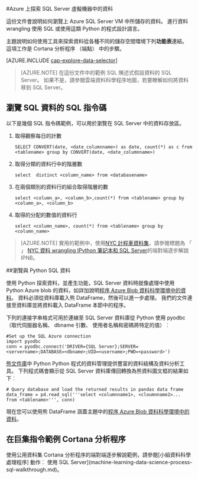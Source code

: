 <properties 
    pageTitle="Azure 上探索資料中的 SQL Server 虛擬機器 |Microsoft Azure" 
    description="如何瀏覽上 Azure SQL Server VM 中所儲存的資料。" 
    services="machine-learning" 
    documentationCenter="" 
    authors="bradsev" 
    manager="jhubbard" 
    editor="cgronlun" />

<tags 
    ms.service="machine-learning" 
    ms.workload="data-services" 
    ms.tgt_pltfrm="na" 
    ms.devlang="na" 
    ms.topic="article" 
    ms.date="09/13/2016" 
    ms.author="bradsev" /> 

#<a name="explore-data-in-sql-server-virtual-machine-on-azure"></a>Azure 上探索 SQL Server 虛擬機器中的資料


這份文件會說明如何瀏覽上 Azure SQL Server VM 中所儲存的資料。 進行資料 wrangling 使用 SQL 或使用這類 Python 的程式設計語言。

主題說明如何使用工具來探索資料從各種不同的儲存空間環境下列**功能表**連結。 這項工作是 Cortana 分析程序 （端點） 中的步驟。

[AZURE.INCLUDE [cap-explore-data-selector](../../includes/cap-explore-data-selector.md)]


> [AZURE.NOTE] 在這份文件中的範例 SQL 陳述式假設資料的 SQL Server。 如果不是，請參閱雲端資料科學程序地圖，若要瞭解如何將資料移到 SQL Server。



## <a name="sql-dataexploration"></a>瀏覽 SQL 資料的 SQL 指令碼

以下是幾個 SQL 指令碼範例，可以用於瀏覽在 SQL Server 中的資料存放區。

1. 取得觀察每日的計數

    `SELECT CONVERT(date, <date_columnname>) as date, count(*) as c from <tablename> group by CONVERT(date, <date_columnname>)` 

2. 取得分類的資料行中的階層數

    `select  distinct <column_name> from <databasename>`

3. 在兩個類別的資料行的組合取得階層的數 

    `select <column_a>, <column_b>,count(*) from <tablename> group by <column_a>, <column_b>`

4. 取得的分配的數值的資料行

    `select <column_name>, count(*) from <tablename> group by <column_name>`

> [AZURE.NOTE] 實用的範例中，使用[NYC 計程車資料集](http://www.andresmh.com/nyctaxitrips/)，請參閱標題為 「 」 [NYC 資料 wrangling IPython 筆記本和 SQL Server](https://github.com/Azure/Azure-MachineLearning-DataScience/blob/master/Misc/DataScienceProcess/iPythonNotebooks/machine-Learning-data-science-process-sql-walkthrough.ipynb)的端對端逐步解說 IPNB。

##<a name="python"></a>瀏覽與 Python SQL 資料

使用 Python 探索資料，並產生功能，SQL Server 資料時就像處理中使用 Python Azure blob 的資料，如詳加說明[程序 Azure Blob 資料科學環境中的資料](machine-learning-data-science-process-data-blob.md)。 資料必須從資料庫載入熊 DataFrame，然後可以進一步處理。 我們的文件連接至資料庫並將資料載入 DataFrame 本節中的程序。

下列的連接字串格式可用於連線至 SQL Server 資料庫從 Python 使用 pyodbc （取代伺服器名稱、 dbname 引數、 使用者名稱和密碼將特定的值）︰

    #Set up the SQL Azure connection
    import pyodbc   
    conn = pyodbc.connect('DRIVER={SQL Server};SERVER=<servername>;DATABASE=<dbname>;UID=<username>;PWD=<password>')

[熊文件庫](http://pandas.pydata.org/)中 Python Python 程式的資料管理提供豐富的資料結構及資料分析工具。 下列程式碼會顯示從 SQL Server 資料庫傳回轉換為熊資料圖文框的結果如下︰

    # Query database and load the returned results in pandas data frame
    data_frame = pd.read_sql('''select <columnname1>, <cloumnname2>... from <tablename>''', conn)

現在您可以使用熊 DataFrame 涵蓋主題中的[程序 Azure Blob 資料科學環境中的資料](machine-learning-data-science-process-data-blob.md)。

## <a name="cortana-analytics-process-in-action-example"></a>在巨集指令範例 Cortana 分析程序

使用公用資料集 Cortana 分析程序的端對端逐步解說範例，請參閱[小組資料科學處理程序] 動作︰ 使用 SQL Server](machine-learning-data-science-process-sql-walkthrough.md)。

 
